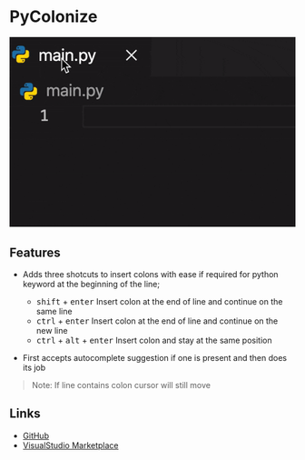 # **PyColonize**

![showcase](images/showcase.gif)

## Features

- Adds three shotcuts to insert colons with ease if required for python keyword at the beginning of the line;

  - <kbd>shift</kbd> + <kbd>enter</kbd> Insert colon at the end of line and continue on the same line
  - <kbd>ctrl</kbd> + <kbd>enter</kbd> Insert colon at the end of line and continue on the new line
  - <kbd>ctrl</kbd> + <kbd>alt</kbd> + <kbd>enter</kbd> Insert colon and stay at the same position

- First accepts autocomplete suggestion if one is present and then does its job

> Note: If line contains colon cursor will still move

## Links
* [GitHub](https://github.com/corchwll/pycolonize)
* [VisualStudio Marketplace](https://marketplace.visualstudio.com/items?itemName=vmsynkov.colonize)
